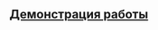 ## [Демонстрация работы](https://drive.google.com/file/d/1dqcqvZicJ3IIdA-UXmppa8JWYMsuG9II/view?usp=sharing)

